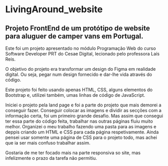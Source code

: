 # LivingAround_website

## Projeto FrontEnd de um protótipo de website para aluguer de camper vans em Portugal.

Este foi um projeto apresentado no módulo Programação Web do curso Software Developer PRT do Cesae Digital, lecionado pelo professora Laís Reis.

O objetivo do projeto era transformar um design do Figma em realidade digital. Ou seja, pegar num design fornecido e dar-lhe vida através do código.

Este projeto foi feito usando apenas HTML, CSS, alguns elementos do Bootstrap e, utilizei também, umas linhas de código de JavaScript.

Iniciei o projeto pela land page e foi a parte do projeto que mais demorei a conseguir fazer. Conseguir colocar as imagens e dividir as secções com a informação certa, foi um primeiro grande desafio. Mas assim que consegui ter essa parte do código feita, trabalhar nas outras páginas fluiu muito melhor.
Organizei o meu trabalho fazendo uma pasta para as imagens e deppis criando um HTML e CSS para cada página respetivamente. Ainda pensei usar somente uma página de CSS para o projeto todo, mas achei que ia ser mais confuso trabalhar assim.

Gostaria de me ter focado mais na parte responsiva so site, mas infelizmente o prazo da tarefa não permitiu.
